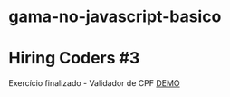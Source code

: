 # gama-no-javascript-basico
# Hiring Coders #3
Exercício finalizado - Validador de CPF
[DEMO](https://gisellebarbosa.github.io/Javascript-na-pratica/) 

